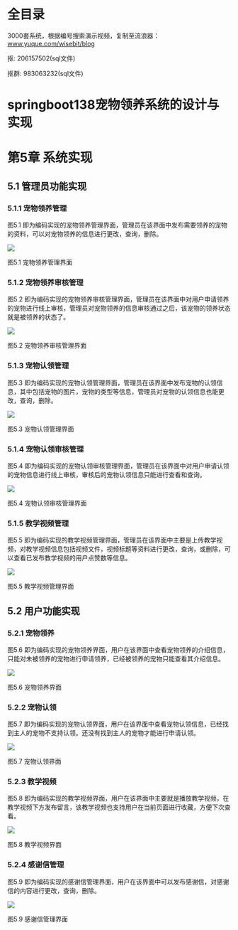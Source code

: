 # 全目录

3000套系统，根据编号搜索演示视频，复制至流浪器：www.yuque.com/wisebit/blog


<p>抠: 206157502(sql文件)</p>
<p>抠群: 983063232(sql文件)</p>



# springboot138宠物领养系统的设计与实现

# 第5章 系统实现

## 5.1 管理员功能实现
### 5.1.1 宠物领养管理
图5.1 即为编码实现的宠物领养管理界面，管理员在该界面中发布需要领养的宠物的资料，可以对宠物领养的信息进行更改，查询，删除。

![](/md/blog.014.png)

图5.1 宠物领养管理界面
### 5.1.2 宠物领养审核管理
图5.2 即为编码实现的宠物领养审核管理界面，管理员在该界面中对用户申请领养的宠物进行线上审核，管理员对宠物领养的信息审核通过之后，该宠物的领养状态就是被领养的状态了。

![](/md/blog.015.png)

图5.2 宠物领养审核管理界面
### 5.1.3 宠物认领管理
图5.3 即为编码实现的宠物认领管理界面，管理员在该界面中发布宠物的认领信息，其中包括宠物的图片，宠物的类型等信息，管理员对宠物的认领信息也能更改，查询，删除。

![](/md/blog.016.png)

图5.3 宠物认领管理界面
### 5.1.4 宠物认领审核管理
图5.4 即为编码实现的宠物认领审核管理界面，管理员在该界面中对用户申请认领的宠物信息进行线上审核，审核后的宠物认领信息只能进行查看和查询。

![](/md/blog.017.png)

图5.4 宠物认领审核管理界面
### 5.1.5 教学视频管理
图5.5 即为编码实现的教学视频管理界面，管理员在该界面中主要是上传教学视频，对教学视频信息包括视频文件，视频标题等资料进行更改，查询，或删除，可以查看已发布教学视频的用户点赞数等信息。

![](/md/blog.018.png)

图5.5 教学视频管理界面
## 5.2 用户功能实现
### 5.2.1 宠物领养
图5.6 即为编码实现的宠物领养界面，用户在该界面中查看宠物领养的介绍信息，只能对未被领养的宠物进行申请领养，已经被领养的宠物只能查看其介绍信息。

![](/md/blog.019.png)

图5.6 宠物领养界面
### 5.2.2 宠物认领
图5.7 即为编码实现的宠物认领界面，用户在该界面中查看宠物认领信息，已经找到主人的宠物不支持认领。还没有找到主人的宠物才能进行申请认领。

![](/md/blog.020.png)

图5.7 宠物认领界面
### 5.2.3 教学视频
图5.8 即为编码实现的教学视频界面，用户在该界面中主要就是播放教学视频，在教学视频下方发布留言，该教学视频也支持用户在当前页面进行收藏，方便下次查看。

![](/md/blog.021.png)

图5.8 教学视频界面
### 5.2.4 感谢信管理
图5.9 即为编码实现的感谢信管理界面，用户在该界面中可以发布感谢信，对感谢信的内容进行更改，查询，删除。

![](/md/blog.022.png)

图5.9 感谢信管理界面
# 









